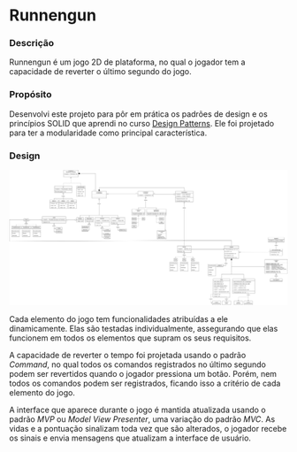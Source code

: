 # Runnengun
### Descrição
Runnengun é um jogo 2D de plataforma, no qual o jogador tem a capacidade de reverter o último segundo do jogo.
### Propósito
Desenvolvi este projeto para pôr em prática os padrões de design e os princípios SOLID que aprendi no curso [Design Patterns](https://www.coursera.org/learn/design-patterns). Ele foi projetado para ter a modularidade como principal característica.
### Design
![runnengun-design](runnengun-design.png)

Cada elemento do jogo tem funcionalidades atribuídas a ele dinamicamente. Elas são testadas individualmente, assegurando que elas funcionem em todos os elementos que supram os seus requisitos.

A capacidade de reverter o tempo foi projetada usando o padrão _Command_, no qual todos os comandos registrados no último segundo podem ser revertidos quando o jogador pressiona um botão. Porém, nem todos os comandos podem ser registrados, ficando isso a critério de cada elemento do jogo.

A interface que aparece durante o jogo é mantida atualizada usando o padrão _MVP_ ou _Model View Presenter_, uma variação do padrão _MVC_. As vidas e a pontuação sinalizam toda vez que são alterados, o jogador recebe os sinais e envia mensagens que atualizam a interface de usuário.
